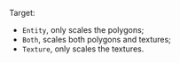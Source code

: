 Target:  
- `Entity`, only scales the polygons;  
- `Both`, scales both polygons and textures;  
- `Texture`, only scales the textures.
